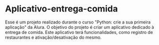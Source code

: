 # Aplicativo-entrega-comida
Esse é um projeto realizado durante o curso "Python: crie a sua primeira aplicação" da Alura. O objetivo do projeto é criar um aplicativo dedicado à entrega de comida. Este aplicativo terá funcionalidades, como registro de restaurantes e ativação/desativação do mesmo.

